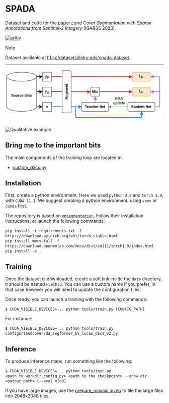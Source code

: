 # SPADA
Dataset and code for the paper *Land Cover Segmentation with Sparse Annotations from Sentinel-2 Imagery* (IGARSS 2023).

[![arXiv](https://img.shields.io/badge/arXiv-2306.16252-b31b1b.svg?style=flat-square)](https://arxiv.org/abs/2306.16252)

> [!NOTE]  
> Dataset available at [hf.co/datasets/links-ads/spada-dataset](https://huggingface.co/datasets/links-ads/spada-dataset).

---------------

![SPADA architecture](/assets/SPADA.png)

![Qualitative example](/assets/example.jpg)


## Bring me to the important bits

The main components of the training loop are located in:
- [custom_dacs.py](/mmseg/models/custom_dacs.py)

## Installation

First, create a python environment. Here we used `python 3.9` and `torch 1.9`, with `CUDA 11.1`.
We suggest creating a python environment, using `venv` or `conda` first.

The repository is based on [`mmsegmentation`](https://github.com/open-mmlab/mmsegmentation). Follow their installation instructions, or launch the following commands:

```
pip install -r requirements.txt -f https://download.pytorch.org/whl/torch_stable.html
pip install mmcv-full -f https://download.openmmlab.com/mmcv/dist/cu111/torch1.9/index.html
pip install -e .
```

## Training

Once the dataset is downloaded, create a soft link inside the `data` directory, it should be named `FuelMap`. You can use a custom name if you prefer, in that case however you will need to update the configuration files.

Once ready, you can launch a training with the following commands:

```console
$ CUDA_VISIBLE_DEVICES=... python tools/train.py [CONFIG_PATH]
```

For instance:
```console
$ CUDA_VISIBLE_DEVICES=... python tools/train.py configs/landcover/da_segformer_b5_lucas_dacs_v2.py
```

## Inference

To produce inference maps, run something like the following:

```
$ CUDA_VISIBLE_DEVICES=... python tools/test.py <path_to_workdir_config.py> <path to the checkpoint> --show-dir <output path> [--eval mIoU]
```

If you have large images, use the [prepare_mosaic.ipynb](/tools/prepare_mosaic.ipynb) to tile the large files into 2048x2048 tiles.
